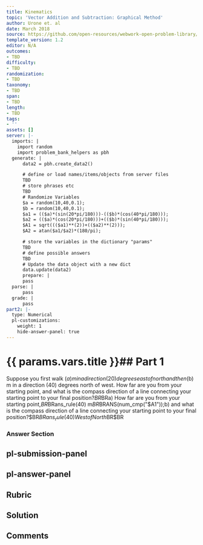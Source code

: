 ```yaml
---
title: Kinematics
topic: 'Vector Addition and Subtraction: Graphical Method'
author: Urone et. al
date: March 2018
source: https://github.com/open-resources/webwork-open-problem-library/tree/master/Contrib/BrockPhysics/College_Physics_Urone/3.Two_Dimensional_Kinematics/Vector_Addition_and_Subtraction_Graphical_Method/NU_U17-03-02-007.pg
template_version: 1.2
editor: N/A
outcomes:
- TBD
difficulty:
- TBD
randomization:
- TBD
taxonomy:
- TBD
span:
- TBD
length:
- TBD
tags:
- ''
assets: []
server: |-
  imports: |
    import random
    import problem_bank_helpers as pbh
  generate: |
      data2 = pbh.create_data2()

      # define or load names/items/objects from server files
      TBD
      # store phrases etc
      TBD
      # Randomize Variables
      $a = random(10,40,0.1);
      $b = random(10,40,0.1);
      $a1 = (($a)*(sin(20*pi/180)))-(($b)*(cos(40*pi/180)));
      $a2 = (($a)*(cos(20*pi/180)))+(($b)*(sin(40*pi/180)));
      $A1 = sqrt((($a1)**(2))+(($a2)**(2)));
      $A2 = atan($a1/$a2)*(180/pi);

      # store the variables in the dictionary "params"
      TBD
      # define possible answers
      TBD
      # Update the data object with a new dict
      data.update(data2)
      prepare: |
      pass
  parse: |
      pass
  grade: |
      pass
part2: |-
  type: Numerical
  pl-customizations:
    weight: 1
    hide-answer-panel: true
---
```


# {{ params.vars.title }}## Part 1 
Suppose you first walk ($a) m in a direction (20) degrees east of north and then ($b) m in a direction (40) degrees north of west. How far are you from your starting point, and what is the compass direction of a line connecting your starting point to your final position?$BR$BRa) How far are you from your starting point,$BR$BRans_rule(40) m$BR$BRANS(num_cmp("$A1"));b) and what is the compass direction of a line connecting your starting point to your final position?$BR$BRans_rule(40) West of North$BR$BR 


### Answer Section 


## pl-submission-panel 


## pl-answer-panel 


## Rubric 


## Solution 


## Comments 


